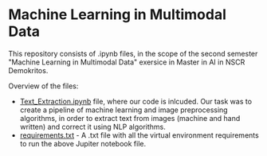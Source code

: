 # Machine Learning in Multimodal Data

This repository consists of .ipynb files, in the scope of the second semester "Machine Learning in Multimodal Data" exersice in Master in AI in NSCR Demokritos.

Overview of the files:

* [Text_Extraction.ipynb](https://github.com/Andreas-Stefopoulos/Machine-Learning-Multimodal/blob/main/Text_Extraction.ipynb) file, where our code is inlcuded. Our task was to create a pipeline of machine learning and image preprocessing algorithms, in order to extract text from images (machine and hand written) and correct it using NLP algorithms.
* [requirements.txt](https://github.com/Andreas-Stefopoulos/Machine-Learning-Multimodal/blob/main/requirements.txt) - A .txt file with all the virtual environment requirements to run the above Jupiter notebook file.
